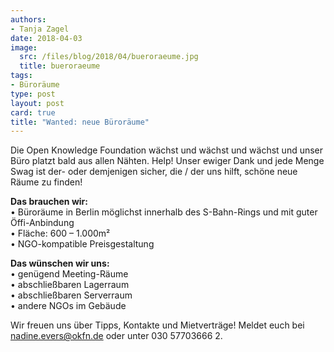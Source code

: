 ```yaml
---
authors:
- Tanja Zagel
date: 2018-04-03
image:
  src: /files/blog/2018/04/bueroraeume.jpg
  title: bueroraeume
tags:
- Büroräume
type: post
layout: post
card: true
title: "Wanted: neue Büroräume" 
---
```


Die Open Knowledge Foundation wächst und wächst und wächst und unser Büro platzt bald aus allen Nähten. Help! Unser ewiger Dank und jede Menge Swag ist der- oder demjenigen sicher, die / der uns hilft, schöne neue Räume zu finden!

**Das brauchen wir:**<br>
    • Büroräume in Berlin möglichst innerhalb des S-Bahn-Rings und mit guter Öffi-Anbindung<br>
    • Fläche: 600 – 1.000m²<br>
    • NGO-kompatible Preisgestaltung

**Das wünschen wir uns:**<br>
    • genügend Meeting-Räume<br>
    • abschließbaren Lagerraum<br>
    • abschließbaren Serverraum<br>
    • andere NGOs im Gebäude

Wir freuen uns über Tipps, Kontakte und Mietverträge! Meldet euch bei nadine.evers@okfn.de oder unter 030 57703666 2.
